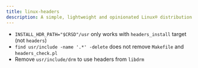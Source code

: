 ```yaml
---
title: linux-headers
description: A simple, lightweight and opinionated Linux® distribution based on musl libc and toybox
---
```


- `INSTALL_HDR_PATH="$CRSD"/usr` only works with `headers_install` target (not `headers`)
- `find usr/include -name '.*' -delete` does not remove `Makefile` and `headers_check.pl`
- Remove `usr/include/drm` to use headers from `libdrm`
